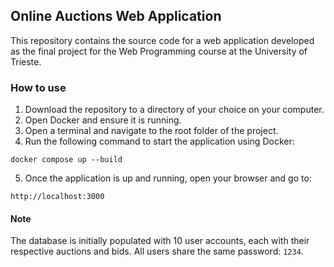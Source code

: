 ## Online Auctions Web Application
This repository contains the source code for a web application 
developed as the final project for the Web Programming course at the University of Trieste.

### How to use
1. Download the repository to a directory of your choice on your computer.
2. Open Docker and ensure it is running.
3. Open a terminal and navigate to the root folder of the project.
4. Run the following command to start the application using Docker:
```
docker compose up --build
```
5. Once the application is up and running, open your browser and go to:
```
http://localhost:3000
```

#### Note
The database is initially populated with 10 user accounts, each with their respective auctions and bids. 
All users share the same password: `1234`.